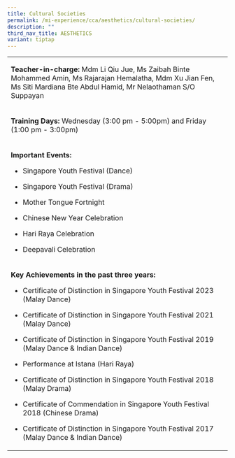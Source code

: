 ```yaml
---
title: Cultural Societies
permalink: /mi-experience/cca/aesthetics/cultural-societies/
description: ""
third_nav_title: AESTHETICS
variant: tiptap
---
```

<table style="minWidth: 25px">
<colgroup>
<col>
</colgroup>
<tbody>
<tr>
<td rowspan="1" colspan="1">
<p><strong>Teacher-in-charge:</strong>&nbsp;Mdm Li Qiu Jue, Ms Zaibah Binte
Mohammed Amin, Ms Rajarajan Hemalatha, Mdm Xu Jian Fen, Ms Siti Mardiana
Bte Abdul Hamid, Mr Nelaothaman S/O Suppayan</p>
</td>
</tr>
<tr>
<td rowspan="1" colspan="1">
<p><strong>Training Days:</strong>&nbsp;Wednesday (3:00 pm - 5:00pm) and
Friday (1:00 pm - 3:00pm)</p>
</td>
</tr>
<tr>
<td rowspan="1" colspan="1">
<p><strong>Important Events:</strong>
<br>
</p>
<ul data-tight="true" class="tight">
<li>
<p>Singapore Youth Festival (Dance)</p>
</li>
<li>
<p>Singapore Youth Festival (Drama)</p>
</li>
<li>
<p>Mother Tongue Fortnight</p>
</li>
<li>
<p>Chinese New Year Celebration</p>
</li>
<li>
<p>Hari Raya Celebration</p>
</li>
<li>
<p>Deepavali Celebration</p>
</li>
</ul>
</td>
</tr>
<tr>
<td rowspan="1" colspan="1">
<p><strong>Key Achievements in the past three years:</strong>
<br>
</p>
<ul data-tight="true" class="tight">
<li>
<p>Certificate of Distinction in Singapore Youth Festival 2023 (Malay Dance)</p>
</li>
<li>
<p>Certificate of Distinction in Singapore Youth Festival 2021 (Malay Dance)</p>
</li>
<li>
<p>Certificate of Distinction in Singapore Youth Festival 2019 (Malay Dance
&amp; Indian Dance)</p>
</li>
<li>
<p>Performance at Istana (Hari Raya)</p>
</li>
<li>
<p>Certificate of Distinction in Singapore Youth Festival 2018 (Malay Drama)</p>
</li>
<li>
<p>Certificate of Commendation in Singapore Youth Festival 2018 (Chinese
Drama)</p>
</li>
<li>
<p>Certificate of Distinction in Singapore Youth Festival 2017 (Malay Dance
&amp; Indian Dance)</p>
</li>
</ul>
</td>
</tr>
</tbody>
</table>
<p></p>